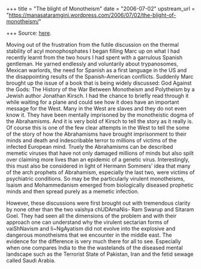 +++
title = "The blight of Monotheism"
date = "2006-07-02"
upstream_url = "https://manasataramgini.wordpress.com/2006/07/02/the-blight-of-monotheism/"

+++
Source: [here](https://manasataramgini.wordpress.com/2006/07/02/the-blight-of-monotheism/).

Moving out of the frustration from the futile discussion on the thermal
stability of acyl monophosphates I began filling Marc up on what I had
recently learnt from the two hours I had spent with a garrulous Spanish
gentleman. He yarned endlessly and voluntarily about trypanosomes,
Mexican warlords, the need for Spanish as a first language in the US and
the disappointing results of the Spanish-American conflicts. Suddenly
Marc brought up the issue of a book that is being widely discussed: God
Against the Gods: The History of the War Between Monotheism and
Polytheism by a Jewish author Jonathan Kirsch. I had the chance to
briefly read through it while waiting for a plane and could see how it
does have an important message for the West. Many in the West are slaves
and they do not even know it. They have been mentally imprisoned by the
monotheistic dogma of the Abrahamisms. And it is very bold of Kirsch to
tell the story as it really is. Of course this is one of the few clear
attempts in the West to tell the some of the story of how the
Abrahamisms have brought imprisonment to their minds and death and
indescribable terror to millions of victims of the infected European
mind. Truely the Abrahamisms can be described memetic viruses that have
not only damaged millions of minds but also spilt over claiming more
lives than an epidemic of a genetic virus. Interestingly, this must also
be considered in light of Hermann Sommers’ idea that many of the arch
prophets of Abrahamism, especially the last two, were victims of
psychiatric conditions. So may be the particularly virulent monotheisms,
Isaism and Mohammedanism emerged from biologically diseased prophetic
minds and then spread purely as a memetic infection.

However, these discussions were first brought out with tremendous
clarity by none other than the two vaishya chUDAmaNis- Ram Swarup and
Sitaram Goel. They had seen all the dimensions of the problem and with
their approach one can understand why the virulent sectarian forms of
vaiShNavism and li\~NgAyatism did not evolve into the explosive and
dangerous monotheisms that we encounter in the middle east. The evidence
for the difference is very much there for all to see. Especially when
one compares India to the the wastelands of the diseased mental
landscape such as the Terrorist State of Pakistan, Iran and the fetid
sewage called Saudi Arabia.

